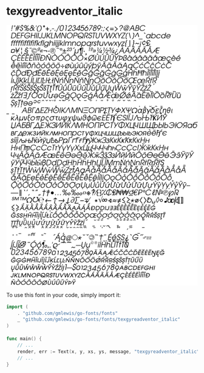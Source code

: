 # texgyreadventor_italic

![texgyreadventor_italic](texgyreadventor_italic.png)

To use this font in your code, simply import it:

```go
import (
	. "github.com/gmlewis/go-fonts/fonts"
	_ "github.com/gmlewis/go-fonts/fonts/texgyreadventor_italic"
)

func main() {
	// ...
	render, err := Text(x, y, xs, ys, message, "texgyreadventor_italic"),
	// ...
}
```
